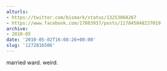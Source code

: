 ```yaml
---
alturls:
- https://twitter.com/bismark/status/13253068267
- https://www.facebook.com/17803937/posts/117845048237019
archive:
- 2010-05
date: '2010-05-02T16:08:26+00:00'
slug: '1272816506'
---
```


married ward. weird.

